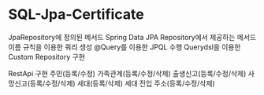 # SQL-Jpa-Certificate
JpaRepository에 정의된 메서드
Spring Data JPA Repository에서 제공하는 메서드 이름 규칙을 이용한 쿼리 생성
@Query를 이용한 JPQL 수행
Querydsl을 이용한 Custom Repository 구현

RestApi 구현 
주민(등록/수정)
가족관계(등록/수정/삭제)
출생신고(등록/수정/삭제)
사망신고(등록/수정/삭제)
세대(등록/삭제)
세대 전입 주소(등록/수정/삭제)
